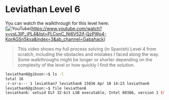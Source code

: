 # Leviathan Level 6

You can watch the walkthrough for this level here:  
[![YouTube](https://img.shields.io/badge/YouTube-Walkthrough-red?logo=youtube)(https://www.youtube.com/watch?v=vsL3IP_jPL4&list=PLCsnC_Nj6V52jf-QzPWo4-KprAGSn5kxa&index=3&ab_channel=Gabahack)

> This video shows my full process solving (in Spanish) Level 4 from scratch, including the obstacles and mistakes I faced along the way. Some walkthroughs might be longer or shorter depending on the complexity of the level or how quickly I find the solution.


```bash
leviathan6@gibson:~$ ls -l
total 16
-r-sr-x--- 1 leviathan7 leviathan6 15036 Apr 10 14:23 leviathan6
leviathan6@gibson:~$ file leviathan6
leviathan6: setuid ELF 32-bit LSB executable, Intel 80386, version 1 (SYSV), dynamically linked, interpreter /lib/ld-linux.so.2, BuildID[sha1]=e16f2bca0c05d56ab07cd7c95324355952bb3cc5, for GNU/Linux 3.2.0, not stripped
```
